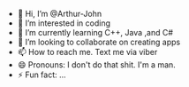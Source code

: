 - 👋 Hi, I’m @Arthur-John
- 👀 I’m interested in coding
- 🌱 I’m currently learning C++, Java ,and C#
- 💞️ I’m looking to collaborate on creating apps
- 📫 How to reach me. Text me via viber
- 😄 Pronouns: I don't do that shit. I'm a man.
- ⚡ Fun fact: ...

<!---
Arthur-John/Arthur-John is a ✨ special ✨ repository because its `README.md` (this file) appears on your GitHub profile.
You can click the Preview link to take a look at your changes.
--->
